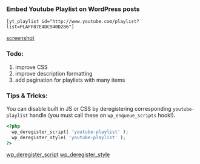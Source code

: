 ### Embed Youtube Playlist on WordPress posts

`[yt_playlist id="http://www.youtube.com/playlist?list=PLAFF87E4DC940D286"]`

[screenshot](http://img.iamntz.com/jing/2013-03-19_19h22_43.png)

### Todo:
1. improve CSS
1. improve description formatting
1. add pagination for playlists with many items


### Tips & Tricks:

You can disable built in JS or CSS by deregistering corresponding `youtube-playlist` handle (you must call these on `wp_enqueue_scripts` hook!).

```PHP
<?php 
  wp_deregister_script( 'youtube-playlist' );
  wp_deregister_style( 'youtube-playlist' );
?>
```

[wp_deregister_script](http://codex.wordpress.org/Function_Reference/wp_deregister_script)
[wp_deregister_style](http://codex.wordpress.org/Function_Reference/wp_deregister_style)